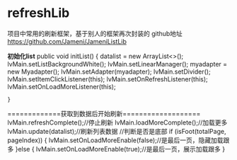 # refreshLib
项目中常用的刷新框架，基于别人的框架再次封装的
github地址
https://github.com/Jameni/JameniListLib


**************初始化list**************
    public void initList() {
        datalist = new ArrayList<>();
        lvMain.setListBackgroundWhite();
        lvMain.setLinearManager();
        myadapter = new Myadapter();
        lvMain.setAdapter(myadapter);
        lvMain.setDivider();
        lvMain.setItemClickListener(this);
        lvMain.setOnRefreshListener(this);
        lvMain.setOnLoadMoreListener(this);

    }



=============获取到数据后开始刷新===================
        lvMain.refreshComplete();//停止刷新
        lvMain.loadMoreComplete();//加载更多
        lvMain.update(datalist);//刷新列表数据
        //判断是否是底部
        if (isFoot(totalPage, pageIndex)) {
            lvMain.setOnLoadMoreEnable(false);//是最后一页，隐藏加载跟多
        }else {
            lvMain.setOnLoadMoreEnable(true);//是最后一页，展示加载跟多
        }

